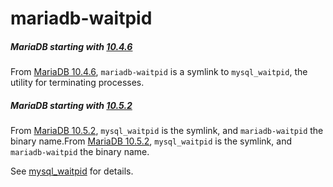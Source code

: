 # mariadb-waitpid

##### MariaDB starting with [10.4.6](/kb/en/mariadb-1046-release-notes/)

From [MariaDB 10.4.6](/kb/en/mariadb-1046-release-notes/), `mariadb-waitpid` is a symlink to `mysql_waitpid`, the utility for terminating processes.

##### MariaDB starting with [10.5.2](/kb/en/mariadb-1052-release-notes/)

From [MariaDB 10.5.2](/kb/en/mariadb-1052-release-notes/), `mysql_waitpid` is the symlink, and `mariadb-waitpid` the binary name.From [MariaDB 10.5.2](/kb/en/mariadb-1052-release-notes/), `mysql_waitpid` is the symlink, and `mariadb-waitpid` the binary name.

See [mysql_waitpid](/clients-utilities/mysql_waitpid) for details.